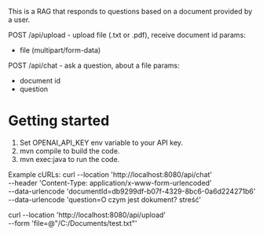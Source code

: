 This is a RAG that responds to questions based on a document provided by a user.

POST /api/upload - upload file (.txt or .pdf), receive document id
params:
- file (multipart/form-data)
  
POST /api/chat - ask a question, about a file
params:
- document id
- question

# Getting started
1. Set OPENAI_API_KEY env variable to your API key.
2. mvn compile to build the code.
3. mvn exec:java to run the code.

Example cURLs:
curl --location 'http://localhost:8080/api/chat' \
--header 'Content-Type: application/x-www-form-urlencoded' \
--data-urlencode 'documentId=db9299df-b07f-4329-8bc6-0a6d224271b6' \
--data-urlencode 'question=O czym jest dokument? streść'

curl --location 'http://localhost:8080/api/upload' \
--form 'file=@"/C:/Documents/test.txt"'
